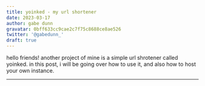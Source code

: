 ```yaml
---
title: yoinked - my url shortener
date: 2023-03-17
author: gabe dunn
gravatar: 0bff633cc9cae2c7f75c8688ce8ae526
twitter: '@gabedunn_'
draft: true
---
```


hello friends! another project of mine is a simple url shrotener called yoinked. in this post, i will be going over how to use it, and also how to host your own instance.

-------------------------

